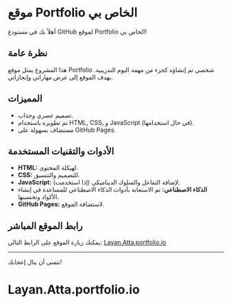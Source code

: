 # موقع Portfolio الخاص بي

أهلاً بك في مستودع GitHub لموقع Portfolio الخاص بي!

## نظرة عامة

هذا المشروع يمثل موقع Portfolio شخصي تم إنشاؤه كجزء من مهمة اليوم التدريبية. يهدف الموقع إلى عرض مهاراتي وإنجازاتي.

## المميزات

* تصميم عصري وجذاب.
* تم تطويره باستخدام HTML, CSS, و JavaScript (في حال استخدامها).
* مستضاف بسهولة على GitHub Pages.

## الأدوات والتقنيات المستخدمة

* **HTML:** لهيكلة المحتوى.
* **CSS:** للتصميم والتنسيق.
* **JavaScript:** (إذا استخدمت) لإضافة التفاعل والسلوك الديناميكي.
* **الذكاء الاصطناعي:** تم الاستعانة بأدوات الذكاء الاصطناعي للمساعدة في إنشاء الأكواد وتحسينها.
* **GitHub Pages:** لاستضافة الموقع.

## رابط الموقع المباشر

يمكنك زيارة الموقع على الرابط التالي:
[Layan.Atta.portfolio.io](https://layan-atta.github.io/Layan.Atta.portfolio.io/)

---

نتمنى أن ينال إعجابك!
# Layan.Atta.portfolio.io
